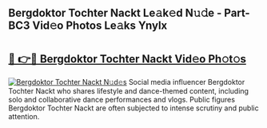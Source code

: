 ## Bergdoktor Tochter Nackt Le𝚊k𝚎d N𝚞𝚍e - Part-BC3 Vid𝚎o Photos Le𝚊ks Ynylx

# <h2><a href="http://fb5m1x.evod.top/?m=Bergdoktor+Tochter+Nackt">🔗 👉🔴 Bergdoktor Tochter Nackt Vid𝚎o Ph𝚘t𝚘s</a></h2>

[![Bergdoktor Tochter Nackt N𝚞d𝚎s](https://i.imgur.com/8V9OHl7.gif)](http://fb5m1x.evod.top/?m=Bergdoktor+Tochter+Nackt)
Social media influencer Bergdoktor Tochter Nackt who shares lifestyle and dance-themed content, including solo and collaborative dance performances and vlogs. Public figures Bergdoktor Tochter Nackt are often subjected to intense scrutiny and public attention. 
